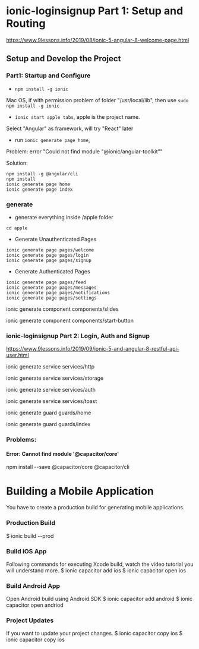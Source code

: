 # ionic-loginsignup Part 1: Setup and Routing 

https://www.9lessons.info/2019/08/ionic-5-angular-8-welcome-page.html

## Setup and Develop the Project

### Part1: Startup and Configure

 - `npm install -g ionic`

Mac OS, if with permission problem of folder "/usr/local/lib", then use `sudo npm install -g ionic`

- `ionic start apple tabs`, apple is the project name.

Select "Angular" as framework, will try "React" later

- run `ionic generate page home`,

Problem: error "Could not find module "@ionic/angular-toolkit""

Solution: 

```
npm install -g @angular/cli
npm install
ionic generate page home
ionic generate page index
```

### generate

- generate everything inside /apple folder

`cd apple`

- Generate Unauthenticated Pages

```
ionic generate page pages/welcome
ionic generate page pages/login
ionic generate page pages/signup

```

- Generate Authenticated Pages
```
ionic generate page pages/feed
ionic generate page pages/messages
ionic generate page pages/notifications
ionic generate page pages/settings

```

ionic generate component components/slides

ionic generate component components/start-button

### ionic-loginsignup Part 2: Login, Auth and Signup

https://www.9lessons.info/2019/09/ionic-5-and-angular-8-restful-api-user.html

ionic generate service services/http

ionic generate service services/storage

ionic generate service services/auth

ionic generate service services/toast

ionic generate guard guards/home

ionic generate guard guards/index


### Problems:

#### Error: Cannot find module '@capacitor/core'

npm install --save @capacitor/core @capacitor/cli


# Building a Mobile Application
You have to create a production build for generating mobile applications.

### Production Build
$ ionic build --prod

### Build iOS App
Following commands for executing Xcode build, watch the video tutorial you will understand more.
$ ionic capacitor add ios
$ ionic capacitor open ios

### Build Android App
Open Android build using Android SDK
$ ionic capacitor add android
$ ionic capacitor open andriod


### Project Updates
If you want to update your project changes.
$ ionic capacitor copy ios
$ ionic capacitor copy ios

